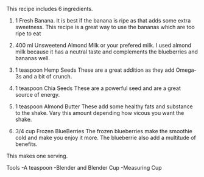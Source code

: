 This recipe includes 6 ingredients.

1. 1 Fresh Banana. 
It is best if the banana is ripe as that adds some extra sweetness. This recipe is a great way to use the bananas which are too ripe to eat

2. 400 ml Unsweetend Almond Milk or your prefered milk.
I used almond milk because it has a neutral taste and complements the blueberries and bananas well.

3. 1 teaspoon Hemp Seeds
These are a great addition as they add Omega-3s and a bit of crunch.

4. 1 teaspoon Chia Seeds
These are a powerful seed and are a great source of energy.

5. 1 teaspoon Almond Butter
These add some healthy fats and substance to the shake. Vary this amount depending how vicous you want the shake.

6. 3/4 cup Frozen BlueBerries
The frozen blueberries make the smoothie cold and make you enjoy it more. The blueberrie also add a multitude of benefits.

This makes one serving.

Tools
-A teaspoon
-Blender and Blender Cup
-Measuring Cup